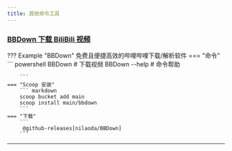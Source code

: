 ```yaml
---
title: 其他命令工具
---
```



### [BBDown 下载 BiliBili 视频](https://github.com/nilaoda/BBDown)

??? Example "BBDown" 
	免费且便捷高效的哔哩哔哩下载/解析软件
	=== "命令"
		``` powershell
		BBDown <URL>   # 下载视频
		BBDown --help  # 命令帮助

		```
	=== "Scoop 安装"
		``` markdown 
		scoop bucket add main
		scoop install main/bbdown
		```
	=== "下载"
		``` 
		 @github-releases[nilaoda/BBDown]
		```
	
---







